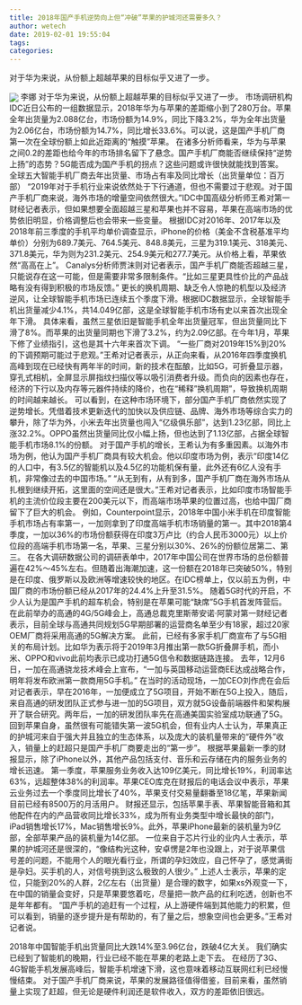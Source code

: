 ```yaml
---
title: 2018年国产手机逆势向上但“冲破”苹果的护城河还需要多久？
author: wetech
date: 2019-02-01 19:55:04
tags: 
categories: 
---
```

对于华为来说，从份额上超越苹果的目标似乎又进了一步。
<!-- more -->
<img align="center" border="0" src="https://imgcdn.yicai.com/uppics/images/2019/02/20c3ca8c98fee00a5018fc16b3ced558.jpg" />
李娜
对于华为来说，从份额上超越苹果的目标似乎又进了一步。
市场调研机构IDC近日公布的一组数据显示，2018年华为与苹果的差距缩小到了280万台。苹果全年出货量为2.088亿台，市场份额为14.9%，同比下降3.2%，华为全年出货量为2.06亿台，市场份额为14.7%，同比增长33.6%。可以说，这是国产手机厂商第一次在全球份额上如此近距离的“触摸”苹果。
在诸多分析师看来，华为与苹果之间0.2的差距也给今年的市场排名留下了悬念。国产手机厂商能否继续保持“逆势上扬”的态势？5G能否成为国产手机的拐点？这些问题或许很快就能找到答案。
全球五大智能手机厂商去年出货量、市场占有率及同比增长（出货量单位：百万部）
“2019年对于手机行业来说依然处于下行通道，但也不需要过于悲观。对于国产手机厂商来说，海外市场的增量空间依然很大。”IDC中国高级分析师王希对第一财经记者表示，但如果想要全面超越三星和苹果也并不容易，苹果在高端市场的优势依旧明显，价格调整后也会带来一些变量。
根据IDC对2016年、2017年以及2018年前三季度的手机平均单价调查显示，iPhone的价格（美金不含税基准平均单价）分别为689.7美元、764.5美元、848.8美元，三星为319.1美元、318美元、371.8美元，华为则为231.2美元、254.9美元和277.7美元。从价格上看，苹果依然“高高在上”。
Canalys分析师贾沫则对记者表示，国产手机厂商能否超越三星，只能说存在这一可能，但是需要非常多限制条件。“比如三星更具性价比的产品战略有没有得到积极的市场反馈。”
更长的换机周期、缺乏令人惊艳的机型以及经济逆风，让全球智能手机市场已连续五个季度下滑。根据IDC数据显示，全球智能手机出货量减少4.1%，共14.049亿部，这是全球智能手机市场有史以来首次出现全年下滑。
具体来看，虽然三星依旧是智能手机全年出货量冠军，但出货量同比下滑了8%。而苹果的出货量同期也下滑了3.2%，约为2.09亿部。在今年1月，苹果下修了业绩指引，这也是其十六年来首次下调。
“一些厂商对2019年15%到20%的下调预期可能过于悲观。”王希对记者表示，从正向来看，从2016年四季度换机高峰到现在已经快有两年半的时间，新的技术在酝酿，比如5G，可折叠显示器，穿孔式相机，全屏显示屏指纹扫描仪等以吸引消费者升级。而负向的因素也存在，经济的下行以及内存等元器件持续的降价，也在“稀释”换机周期”，导致换机周期的时间越来越长。
可以看到，在这种市场环境下，部分国产手机厂商依然实现了逆势增长。凭借着技术更新迭代的加快以及供应链、品牌、海外市场等综合实力的攀升，除了华为外，小米去年出货量也闯入“亿级俱乐部”，达到1.23亿部，同比上涨32.2%。OPPO虽然出货量同比仅小幅上扬，但也达到了1.13亿部，占据全球智能手机市场8.1%的份额。
对于国产手机的增长，王希认为有多重因素。以海外市场为例，他认为国产手机厂商具有较大机会。他以印度市场为例，表示“印度14亿的人口中，有3.5亿的智能机以及4.5亿的功能机保有量，此外还有6亿人没有手机，非常像过去的中国市场。”
“从无到有，从有到多，国产手机厂商在海外市场从扎根到继续开拓，这里面的空间还是很大。”王希对记者表示，比如印度市场智能手机的主流价位段主要在200美元以下，而高端市场苹果的位置过高，也给中国厂商留下了巨大的机会。
例如，Counterpoint显示，2018年中国小米手机在印度智能手机市场占有率第一，一加则拿到了印度高端手机市场销量的第一。其中2018第4季度，一加以36%的市场份额获得在印度3万卢比（约合人民币3000元）以上价位段的高端手机市场第一名，苹果、三星分别以30%、26%的份额位居第二、第三。
在各大调研数据公司的调研表单中，2017年中国公司在世界市场的总份额普遍在42%～45%左右。但随着出海潮加速，这一份额在2018年已突破50%，特别是在印度、俄罗斯以及欧洲等增速较快的地区。在IDC榜单上，仅以前五为例，中国厂商的市场份额已经从2017年的24.4%上升至31.5%。
随着5G时代的开启，不少人认为是国产手机的超车机会，特别是在苹果可能“缺席”5G手机首发阵营后。
在此前举办的高通的4G/5G峰会上，高通总裁克里斯蒂安诺·阿蒙对第一财经记者表示，目前全球与高通共同规划5G早期部署的运营商名单至少有18家，超过20家OEM厂商将采用高通的5G解决方案。
此前，已经有多家手机厂商宣布了与5G相关的布局计划。比如华为表示将于2019年3月推出第一款5G折叠屏手机，而小米、OPPO和vivo此前均表示已成功打通5G信令和数据链路连接。
去年，12月6日，一加在高通骁龙技术峰会上宣布，“一加与英国移动运营商EE达成战略合作，明年将发布欧洲第一款商用5G手机。”
在当时的活动现场，一加CEO刘作虎在会后对记者表示，早在2016年，一加便成立了5G项目，开始不断在5G上投入，随后，来自高通的研发团队正式参与进一加的5G项目，双方就5G设备前端器件和架构展开了联合研究。两年后，一加的研发团队率先在高通美国实验室成功联通了5G。
回到苹果自身，虽然很有可能错失第一波5G机会，但有业内人士认为，苹果真正的护城河来自于强大并且独立的生态体系，以及庞大的装机量带来的“硬件外”收入，销量上的赶超只是国产手机厂商要走出的“第一步”。
根据苹果最新一季的财报显示，除了iPhone以外，其他产品包括支付、音乐和云存储在内的服务业务的增长迅速。
第一季度，苹果服务业务收入达109亿美元，同比增长19%，利润率达63%，远超整体38%的利润率。苹果CEO库克在财报后的电话会议中表示，苹果云业务过去一个季度同比增长了40%，苹果支付交易量翻番至18亿笔，苹果新闻目前已经有8500万的月活用户。
财报还显示，包括苹果手表、苹果智能音箱和其他配件在内的产品营收同比增长33%，成为所有业务类型中增长最快的部门，iPad销售增长17%，Mac销售增长9%。此外，苹果iPhone最新的装机量为9亿部，全部苹果产品的装机量为14亿部。
一位来自于芯片行业的业内人士表示，苹果的护城河还是很深的，“像结构光这种，安卓愣是2年也没跟上，对于说苹果信号差的问题，不能用个人的眼光看行业，所谓的孕妇效应，自己怀孕了，感觉满街是孕妇。买手机的人，对信号挑到这么极致的人很少。”
上述人士表示，苹果的定位，只能到20%的人群，2亿左右（出货量）是合理的数字，如果xs外观变一下，在中国的销量会变好，只是苹果要悠着吃，尽量把一款产品的红利吃透，创新也不是年年都有。
“国产手机的追赶有一个过程，从上游硬件端到其他能力的积累，但可以看到，销量的逐步提升是有帮助的，有了量之后，想象空间也会更多。”王希对记者说。
 
 
2018年中国智能手机出货量同比大跌14%至3.96亿台，跌破4亿大关。
我们确实已经到了智能机的晚期，行业已经不能在苹果的老路上走下去。
在经历了3G、4G智能手机发展高峰后，智能手机增速下滑，这也意味着移动互联网红利已经慢慢结束。
对于国产手机厂商来说，苹果的发展路径值得借鉴，目前来看，虽然销量上实现了赶超，但无论是硬件利润还是软件收入，双方的差距依旧很远。
 
